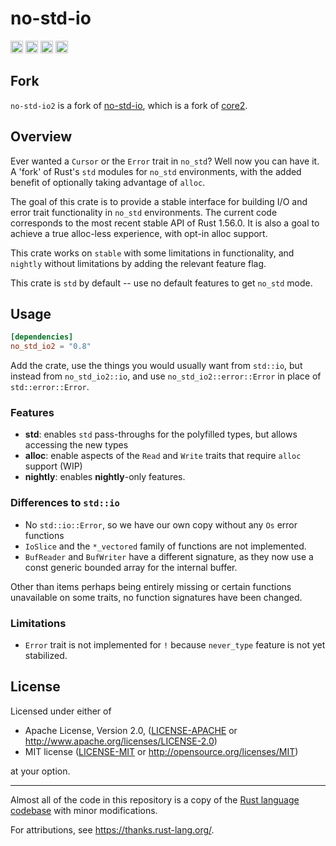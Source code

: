 # no-std-io

[<img alt="github" src="https://img.shields.io/badge/github-wcampbell0x2a/no_std_io2-8da0cb?style=for-the-badge&labelColor=555555&logo=github" height="20">](https://github.com/wcampbell0x2a/no-std-io2)
[<img alt="crates.io" src="https://img.shields.io/crates/v/no-std-io2.svg?style=for-the-badge&color=fc8d62&logo=rust" height="20">](https://crates.io/crates/no-std-io2)
[<img alt="docs.rs" src="https://img.shields.io/badge/docs.rs-no_std_io2-66c2a5?style=for-the-badge&labelColor=555555&logo=docs.rs" height="20">](https://docs.rs/no-std-io2)
[<img alt="build status" src="https://img.shields.io/github/actions/workflow/status/wcampbell0x2a/no-std-io2/ci.yml?branch=main&style=for-the-badge" height="20">](https://github.com/wcampbell0x2a/no-std-io2/actions?query=branch%3Amain)

## Fork

`no-std-io2` is a fork of [no-std-io](https://github.com/no-std-io/no-std-io), which is a fork of [core2](https://github.com/technocreatives/core2).

## Overview

Ever wanted a `Cursor` or the `Error` trait in `no_std`? Well now you can have it. A 'fork' of Rust's `std` modules for `no_std` environments, with the added benefit of optionally taking advantage of `alloc`.

The goal of this crate is to provide a stable interface for building I/O and error trait functionality in
`no_std` environments. The current code corresponds to the most recent stable API of Rust 1.56.0.
It is also a goal to achieve a true alloc-less experience, with opt-in alloc support.

This crate works on `stable` with some limitations in functionality, and `nightly` without limitations by adding
the relevant feature flag.

This crate is `std` by default -- use no default features to get `no_std` mode.

## Usage

```toml
[dependencies]
no_std_io2 = "0.8"
```

Add the crate, use the things you would usually want from `std::io`, but instead from `no_std_io2::io`, and
use `no_std_io2::error::Error` in place of `std::error::Error`.

### Features

- **std**: enables `std` pass-throughs for the polyfilled types, but allows accessing the new types
- **alloc**: enable aspects of the `Read` and `Write` traits that require `alloc` support (WIP)
- **nightly**: enables **nightly**-only features.

### Differences to `std::io`

- No `std::io::Error`, so we have our own copy without any `Os` error functions
- `IoSlice` and the `*_vectored` family of functions are not implemented.
- `BufReader` and `BufWriter` have a different signature, as they now use a const generic bounded array for the internal buffer.

Other than items perhaps being entirely missing or certain functions unavailable on some traits, no function signatures have been changed.

### Limitations

- `Error` trait is not implemented for `!` because `never_type` feature is not yet stabilized.

## License

Licensed under either of

* Apache License, Version 2.0, ([LICENSE-APACHE](LICENSE-APACHE) or http://www.apache.org/licenses/LICENSE-2.0)
* MIT license ([LICENSE-MIT](LICENSE-MIT) or http://opensource.org/licenses/MIT)

at your option.

---

Almost all of the code in this repository is a copy of the [Rust language codebase](https://github.com/rust-lang/rust) with minor modifications.

For attributions, see https://thanks.rust-lang.org/.
